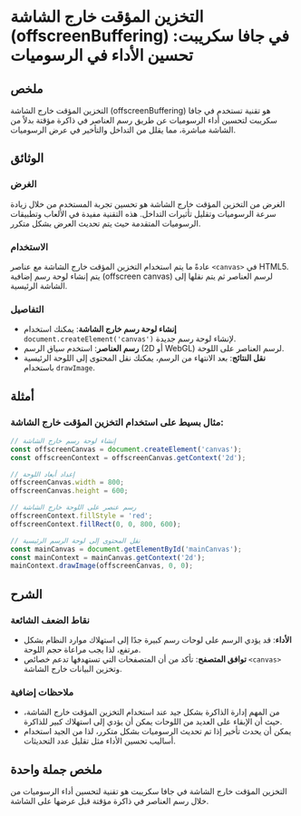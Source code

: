 <!--
Meta Description: # التخزين المؤقت خارج الشاشة (offscreenBuffering) في جافا سكريبت: تحسين الأداء في الرسوميات ## ملخص التخزين المؤقت خارج الشاشة (offscreenBuffering) هو...
Meta Keywords: الشاشة, خارج, رسم, التخزين, المؤقت
-->

# التخزين المؤقت خارج الشاشة (offscreenBuffering) في جافا سكريبت: تحسين الأداء في الرسوميات

## ملخص
التخزين المؤقت خارج الشاشة (offscreenBuffering) هو تقنية تستخدم في جافا سكريبت لتحسين أداء الرسوميات عن طريق رسم العناصر في ذاكرة مؤقتة بدلاً من الشاشة مباشرة، مما يقلل من التداخل والتأخير في عرض الرسوميات.

## الوثائق
### الغرض
الغرض من التخزين المؤقت خارج الشاشة هو تحسين تجربة المستخدم من خلال زيادة سرعة الرسوميات وتقليل تأثيرات التداخل. هذه التقنية مفيدة في الألعاب وتطبيقات الرسوميات المتقدمة حيث يتم تحديث العرض بشكل متكرر.

### الاستخدام
عادةً ما يتم استخدام التخزين المؤقت خارج الشاشة مع عناصر `<canvas>` في HTML5. يتم إنشاء لوحة رسم إضافية (offscreen canvas) لرسم العناصر ثم يتم نقلها إلى الشاشة الرئيسية.

### التفاصيل
- **إنشاء لوحة رسم خارج الشاشة**: يمكنك استخدام `document.createElement('canvas')` لإنشاء لوحة رسم جديدة.
- **رسم العناصر**: استخدم سياق الرسم (2D أو WebGL) لرسم العناصر على اللوحة.
- **نقل النتائج**: بعد الانتهاء من الرسم، يمكنك نقل المحتوى إلى اللوحة الرئيسية باستخدام `drawImage`.

## أمثلة
### مثال بسيط على استخدام التخزين المؤقت خارج الشاشة:

```javascript
// إنشاء لوحة رسم خارج الشاشة
const offscreenCanvas = document.createElement('canvas');
const offscreenContext = offscreenCanvas.getContext('2d');

// إعداد أبعاد اللوحة
offscreenCanvas.width = 800;
offscreenCanvas.height = 600;

// رسم عنصر على اللوحة خارج الشاشة
offscreenContext.fillStyle = 'red';
offscreenContext.fillRect(0, 0, 800, 600);

// نقل المحتوى إلى لوحة الرسم الرئيسية
const mainCanvas = document.getElementById('mainCanvas');
const mainContext = mainCanvas.getContext('2d');
mainContext.drawImage(offscreenCanvas, 0, 0);
```

## الشرح
### نقاط الضعف الشائعة
- **الأداء**: قد يؤدي الرسم على لوحات رسم كبيرة جدًا إلى استهلاك موارد النظام بشكل مرتفع، لذا يجب مراعاة حجم اللوحة.
- **توافق المتصفح**: تأكد من أن المتصفحات التي تستهدفها تدعم خصائص `<canvas>` وتخزين البيانات خارج الشاشة.

### ملاحظات إضافية
- من المهم إدارة الذاكرة بشكل جيد عند استخدام التخزين المؤقت خارج الشاشة، حيث أن الإبقاء على العديد من اللوحات يمكن أن يؤدي إلى استهلاك كبير للذاكرة.
- يمكن أن يحدث تأخير إذا تم تحديث الرسوميات بشكل متكرر، لذا من الجيد استخدام أساليب تحسين الأداء مثل تقليل عدد التحديثات.

## ملخص جملة واحدة
التخزين المؤقت خارج الشاشة في جافا سكريبت هو تقنية لتحسين أداء الرسوميات من خلال رسم العناصر في ذاكرة مؤقتة قبل عرضها على الشاشة.